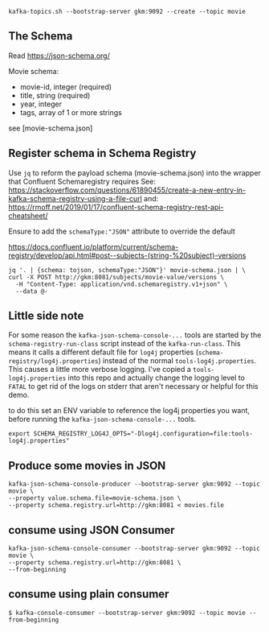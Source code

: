 

```
kafka-topics.sh --bootstrap-server gkm:9092 --create --topic movie
```


## The Schema
Read https://json-schema.org/

Movie schema:
- movie-id, integer (required)
- title, string (required)
- year, integer
- tags, array of 1 or more strings

see [movie-schema.json]


## Register schema in Schema Registry

Use `jq` to reform the payload schema (movie-schema.json) into the wrapper that Confluent Schemaregistry requires
See: https://stackoverflow.com/questions/61890455/create-a-new-entry-in-kafka-schema-registry-using-a-file-curl
and: https://rmoff.net/2019/01/17/confluent-schema-registry-rest-api-cheatsheet/

Ensure to add the `schemaType:"JSON"` attribute to override the default

https://docs.confluent.io/platform/current/schema-registry/develop/api.html#post--subjects-(string-%20subject)-versions

```
jq '. | {schema: tojson, schemaType:"JSON"}' movie-schema.json | \
curl -X POST http://gkm:8081/subjects/movie-value/versions \
  -H "Content-Type: application/vnd.schemaregistry.v1+json" \
  --data @-
```

## Little side note
For some reason the `kafka-json-schema-console-...` tools are started by the `schema-registry-run-class` script instead of the `kafka-run-class`. This means it calls a different default file for `log4j` properties (`schema-registry/log4j.properties`) instead of the normal `tools-log4j.properties`. This causes a little more verbose logging. I've copied a `tools-log4j.properties` into this repo and actually change the logging level to `FATAL` to get rid of the logs on stderr that aren't necessary or helpful for this demo. 

to do this set an ENV variable to reference the log4j properties you want, before running the `kafka-json-schema-console-...` tools.

```
export SCHEMA_REGISTRY_LOG4J_OPTS="-Dlog4j.configuration=file:tools-log4j.properties"
```


## Produce some movies in JSON
```
kafka-json-schema-console-producer --bootstrap-server gkm:9092 --topic movie \
--property value.schema.file=movie-schema.json \
--property schema.registry.url=http://gkm:8081 < movies.file
```

## consume using JSON Consumer

```
kafka-json-schema-console-consumer --bootstrap-server gkm:9092 --topic movie \
--property schema.registry.url=http://gkm:8081 \
--from-beginning 

```

## consume using plain consumer
```
$ kafka-console-consumer --bootstrap-server gkm:9092 --topic movie --from-beginning
```


